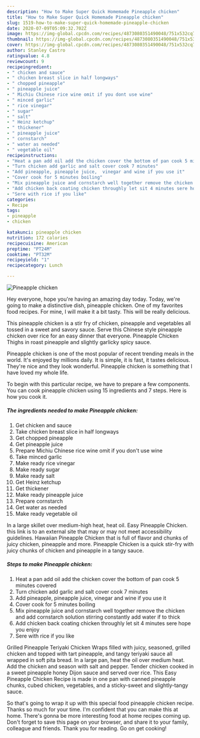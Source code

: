 ```yaml
---
description: "How to Make Super Quick Homemade Pineapple chicken"
title: "How to Make Super Quick Homemade Pineapple chicken"
slug: 1519-how-to-make-super-quick-homemade-pineapple-chicken
date: 2020-07-09T05:09:32.702Z
image: https://img-global.cpcdn.com/recipes/4873080351490048/751x532cq70/pineapple-chicken-recipe-main-photo.jpg
thumbnail: https://img-global.cpcdn.com/recipes/4873080351490048/751x532cq70/pineapple-chicken-recipe-main-photo.jpg
cover: https://img-global.cpcdn.com/recipes/4873080351490048/751x532cq70/pineapple-chicken-recipe-main-photo.jpg
author: Stanley Castro
ratingvalue: 4.8
reviewcount: 9
recipeingredient:
- " chicken and sauce"
- " chicken breast slice in half longways"
- " chopped pineapple"
- " pineapple juice"
- " Michiu Chinese rice wine omit if you dont use wine"
- " minced garlic"
- " rice vinegar"
- " sugar"
- " salt"
- " Heinz ketchup"
- " thickener"
- " pineapple juice"
- " cornstarch"
- " water as needed"
- " vegetable oil"
recipeinstructions:
- "Heat a pan add oil add the chicken cover the bottom of pan cook 5 minutes covered"
- "Turn chicken add garlic and salt cover cook 7 minutes"
- "Add pineapple, pineapple juice,  vinegar and wine if you use it"
- "Cover cook for 5 minutes boiling"
- "Mix pineapple juice and cornstarch well together remove the chicken and add cornstarch solution stirring constantly add water if to thick"
- "Add chicken back coating chicken throughly let sit 4 minutes sere hope you enjoy"
- "Sere with rice if you like"
categories:
- Recipe
tags:
- pineapple
- chicken

katakunci: pineapple chicken 
nutrition: 172 calories
recipecuisine: American
preptime: "PT24M"
cooktime: "PT32M"
recipeyield: "1"
recipecategory: Lunch

---
```



![Pineapple chicken](https://img-global.cpcdn.com/recipes/4873080351490048/751x532cq70/pineapple-chicken-recipe-main-photo.jpg)

Hey everyone, hope you're having an amazing day today. Today, we're going to make a distinctive dish, pineapple chicken. One of my favorites food recipes. For mine, I will make it a bit tasty. This will be really delicious.

This pineapple chicken is a stir fry of chicken, pineapple and vegetables all tossed in a sweet and savory sauce. Serve this Chinese style pineapple chicken over rice for an easy dinner that everyone. Pineapple Chicken Thighs in roast pineapple and slightly garlicky spicy sauce.

Pineapple chicken is one of the most popular of recent trending meals in the world. It's enjoyed by millions daily. It is simple, it is fast, it tastes delicious. They're nice and they look wonderful. Pineapple chicken is something that I have loved my whole life.


To begin with this particular recipe, we have to prepare a few components. You can cook pineapple chicken using 15 ingredients and 7 steps. Here is how you cook it.

<!--inarticleads1-->

##### The ingredients needed to make Pineapple chicken:

1. Get  chicken and sauce
1. Take  chicken breast slice in half longways
1. Get  chopped pineapple
1. Get  pineapple juice
1. Prepare  Michiu Chinese rice wine omit if you don&#39;t use wine
1. Take  minced garlic
1. Make ready  rice vinegar
1. Make ready  sugar
1. Make ready  salt
1. Get  Heinz ketchup
1. Get  thickener
1. Make ready  pineapple juice
1. Prepare  cornstarch
1. Get  water as needed
1. Make ready  vegetable oil


In a large skillet over medium-high heat, heat oil. Easy Pineapple Chicken. this link is to an external site that may or may not meet accessibility guidelines. Hawaiian Pineapple Chicken that is full of flavor and chunks of juicy chicken, pineapple and more. Pineapple Chicken is a quick stir-fry with juicy chunks of chicken and pineapple in a tangy sauce. 

<!--inarticleads2-->

##### Steps to make Pineapple chicken:

1. Heat a pan add oil add the chicken cover the bottom of pan cook 5 minutes covered
1. Turn chicken add garlic and salt cover cook 7 minutes
1. Add pineapple, pineapple juice,  vinegar and wine if you use it
1. Cover cook for 5 minutes boiling
1. Mix pineapple juice and cornstarch well together remove the chicken and add cornstarch solution stirring constantly add water if to thick
1. Add chicken back coating chicken throughly let sit 4 minutes sere hope you enjoy
1. Sere with rice if you like


Grilled Pineapple Teriyaki Chicken Wraps filled with juicy, seasoned, grilled chicken and topped with tart pineapple, and tangy teriyaki sauce all wrapped in soft pita bread. In a large pan, heat the oil over medium heat. Add the chicken and season with salt and pepper. Tender chicken cooked in a sweet pineapple honey Dijon sauce and served over rice. This Easy Pineapple Chicken Recipe is made in one pan with canned pineapple chunks, cubed chicken, vegetables, and a sticky-sweet and slightly-tangy sauce. 

So that's going to wrap it up with this special food pineapple chicken recipe. Thanks so much for your time. I'm confident that you can make this at home. There's gonna be more interesting food at home recipes coming up. Don't forget to save this page on your browser, and share it to your family, colleague and friends. Thank you for reading. Go on get cooking!
